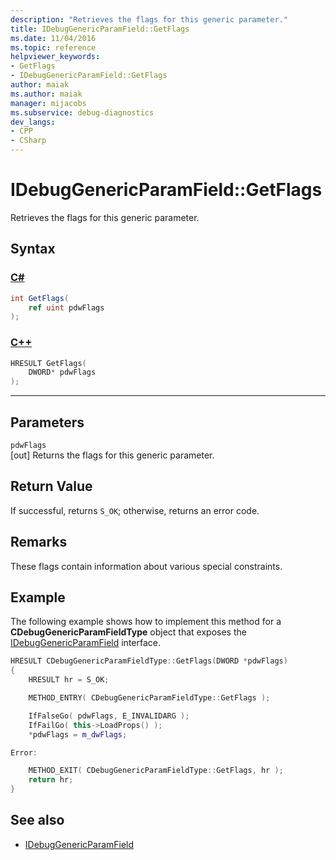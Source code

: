 ```yaml
---
description: "Retrieves the flags for this generic parameter."
title: IDebugGenericParamField::GetFlags
ms.date: 11/04/2016
ms.topic: reference
helpviewer_keywords:
- GetFlags
- IDebugGenericParamField::GetFlags
author: maiak
ms.author: maiak
manager: mijacobs
ms.subservice: debug-diagnostics
dev_langs:
- CPP
- CSharp
---
```

# IDebugGenericParamField::GetFlags

Retrieves the flags for this generic parameter.

## Syntax

### [C#](#tab/csharp)
```csharp
int GetFlags(
    ref uint pdwFlags
);
```
### [C++](#tab/cpp)
```cpp
HRESULT GetFlags(
    DWORD* pdwFlags
);
```
---

## Parameters
`pdwFlags`\
[out] Returns the flags for this generic parameter.

## Return Value
If successful, returns `S_OK`; otherwise, returns an error code.

## Remarks
These flags contain information about various special constraints.

## Example
The following example shows how to implement this method for a **CDebugGenericParamFieldType** object that exposes the [IDebugGenericParamField](../../../extensibility/debugger/reference/idebuggenericparamfield.md) interface.

```cpp
HRESULT CDebugGenericParamFieldType::GetFlags(DWORD *pdwFlags)
{
    HRESULT hr = S_OK;

    METHOD_ENTRY( CDebugGenericParamFieldType::GetFlags );

    IfFalseGo( pdwFlags, E_INVALIDARG );
    IfFailGo( this->LoadProps() );
    *pdwFlags = m_dwFlags;

Error:

    METHOD_EXIT( CDebugGenericParamFieldType::GetFlags, hr );
    return hr;
}
```

## See also
- [IDebugGenericParamField](../../../extensibility/debugger/reference/idebuggenericparamfield.md)
